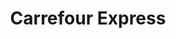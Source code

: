 ---
title: "Carrefour Express"
url: /ciudad-autonoma-de-buenos-aires/carrefour-express-jorge-luis-borges/
shop: comodidad
---